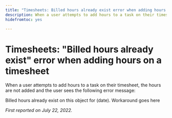 ```yaml
---
title: "Timesheets: Billed hours already exist error when adding hours on a timesheet"
description: When a user attempts to add hours to a task on their timesheet, the hours are not added and the user sees an error message.
hidefromtoc: yes

---
```


# Timesheets: "Billed hours already exist" error when adding hours on a timesheet

When a user attempts to add hours to a task on their timesheet, the hours are not added and the user sees the following error message:

Billed hours already exist on this object for (date).
Workaround goes here

_First reported on July 22, 2022._

